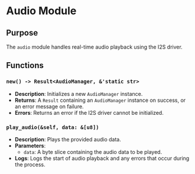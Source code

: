 # Audio Module

## Purpose
The `audio` module handles real-time audio playback using the I2S driver.

## Functions

### `new() -> Result<AudioManager, &'static str>`
- **Description**: Initializes a new `AudioManager` instance.
- **Returns**: A `Result` containing an `AudioManager` instance on success, or an error message on failure.
- **Errors**: Returns an error if the I2S driver cannot be initialized.

### `play_audio(&self, data: &[u8])`
- **Description**: Plays the provided audio data.
- **Parameters**:
  - `data`: A byte slice containing the audio data to be played.
- **Logs**: Logs the start of audio playback and any errors that occur during the process.
